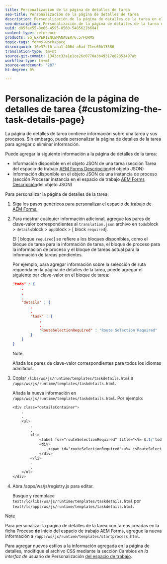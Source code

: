 ```yaml
---
title: Personalización de la página de detalles de tarea
seo-title: Personalización de la página de detalles de tarea
description: Personalización de la página de detalles de la tarea en el espacio de trabajo AEM Forms para modificar la información predeterminada que se muestra sobre una tarea.
seo-description: Personalización de la página de detalles de la tarea en el espacio de trabajo AEM Forms para modificar la información predeterminada que se muestra sobre una tarea.
uuid: d85fae55-8e66-4595-8560-5485622b6841
content-type: reference
products: SG_EXPERIENCEMANAGER/6.5/FORMS
topic-tags: forms-workspace
discoiquuid: 16e57cf6-aaa1-406d-a6ad-71ec60b15386
translation-type: tm+mt
source-git-commit: 1343cc33a1e1ce26c0770a3b49317e82353497ab
workflow-type: tm+mt
source-wordcount: '287'
ht-degree: 0%

---
```



# Personalización de la página de detalles de tarea {#customizing-the-task-details-page}

La página de detalles de tarea contiene información sobre una tarea y sus procesos. Sin embargo, puede personalizar la página de detalles de la tarea para agregar o eliminar información.

Puede agregar la siguiente información a la página de detalles de la tarea:

* Información disponible en el objeto JSON de una tarea (sección Tarea del espacio de trabajo [AEM Forms Descripción](/help/forms/using/html-workspace-json-object-description.md)del objeto JSON)
* Información disponible en el objeto JSON de una instancia de proceso (sección Procesar instancia en el espacio de trabajo [AEM Forms Descripción](/help/forms/using/html-workspace-json-object-description.md)del objeto JSON)

Para personalizar la página de detalles de la tarea:

1. Siga los pasos [genéricos para personalizar el espacio de trabajo de AEM Forms.](/help/forms/using/generic-steps-html-workspace-customization.md)
1. Para mostrar cualquier información adicional, agregue los pares de clave-valor correspondientes al `translation.json` archivo en `todo`block > `details`block > `app`block > [ block `required`].

   El [ bloque `required`] se refiere a los bloques disponibles, como el bloque de tarea para la información de tarea, el bloque de proceso para la información de proceso y el bloque de tareas actual para la información de tareas pendientes.

   Por ejemplo, para agregar información sobre la selección de ruta requerida en la página de detalles de la tarea, puede agregar el siguiente par clave-valor en el bloque de tarea:

   ```json
   "todo" : {
       .
       .
       .
       "details" : {
           .
           .
           "task" : {
               .
               .
               "RouteSelectionRequired" : "Route Selection Required"
           }
       }
   }
   ```

   >[!NOTE]
   >
   >Añada los pares de clave-valor correspondientes para todos los idiomas admitidos.

1. Copiar `/libs/ws/js/runtime/templates/taskdetails.html` a `/apps/ws/js/runtime/templates/taskdetails.html`.

   Añada la nueva información en `/apps/ws/js/runtime/templates/taskdetails.html`. Por ejemplo:

   ```css
   <div class="detailsContainer">
       .
       .
       <ul>
           .
           .
           <li>
               <label for="routeSelectionRequired" title="<%= $.t('todo.details.task.RouteSelectionRequired')%>"><%= $.t('todo.details.task.RouteSelectionRequired')%></label>
               <div>
                   <span id="routeSelectionRequired"><%= isRouteSelectionRequired != null ? isRouteSelectionRequired : ''%></span>
               </div>
           </li>
           .
           .
       </ul>
   </div>
   ```

1. Abra /apps/ws/js/registry.js para editar.

   Busque y reemplace `text!/lc/libs/ws/js/runtime/templates/taskdetails.html` por `text!/lc/apps/ws/js/runtime/templates/taskdetails.html`.

>[!NOTE]
>
>Para personalizar la página de detalles de la tarea con tareas creadas en la ficha Proceso **de** Inicio del espacio de trabajo AEM Forms, agregue la nueva información a `/apps/ws/js/runtime/templates/startprocess.html`.
>
>Para agregar nuevos estilos a la información agregada en la página de detalles, modifique el archivo CSS mediante la sección Cambios *en la interfaz de* usuario de Personalización [del espacio de trabajo](changing-locale-user-interface.md).
